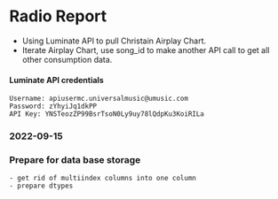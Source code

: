 # Radio Report  

- Using Luminate API to pull Christain Airplay Chart.  
- Iterate Airplay Chart, use song_id to make another API call to get all other consumption data.  


#### Luminate API credentials
```
Username: apiusermc.universalmusic@umusic.com  
Password: zYhyiJq1dkPP  
API Key: YNSTeozZP99BsrTsoN0Ly9uy78lQdpKu3KoiRILa  

```

### 2022-09-15
### Prepare for data base storage
    - get rid of multiindex columns into one column
    - prepare dtypes


